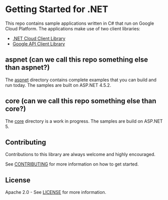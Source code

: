 # Getting Started for .NET

This repo contains sample applications written in C# that run on Google Cloud Platform. The applications make use of two client libraries:

* [.NET Cloud Client Library]
* [Google API Client Library]

## aspnet (can we call this repo something else than aspnet?)

The [aspnet] directory contains complete examples that you can build and run today. The samples are built on ASP.NET 4.5.2.

## core (can we call this repo something else than core?)

The [core] directory is a work in progress. The samples are build on ASP.NET 5.

## Contributing

Contributions to this library are always welcome and highly encouraged.

See [CONTRIBUTING] for more information on how to get started.

## License

Apache 2.0 - See [LICENSE] for more information.

[aspnet]: https://github.com/GoogleCloudPlatform/getting-started-dotnet/tree/master/aspnet
[core]: https://github.com/GoogleCloudPlatform/getting-started-dotnet/tree/master/core
[.NET Cloud Client Library]: https://github.com/googlecloudplatform/gcloud-dotnet
[Google API Client Library]: https://github.com/google/google-api-dotnet-client
[CONTRIBUTING]:https://github.com/GoogleCloudPlatform/gcloud-dotnet/blob/master/CONTRIBUTING.md
[LICENSE]: https://github.com/GoogleCloudPlatform/gcloud-dotnet/blob/master/LICENSE
